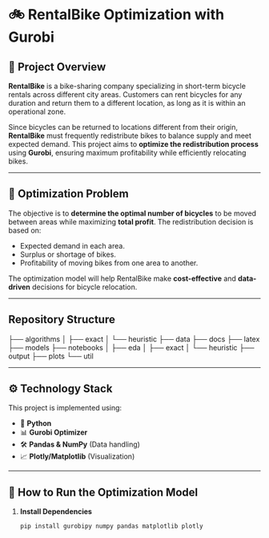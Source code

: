 # 🚲 RentalBike Optimization with Gurobi  

## 📖 Project Overview  
**RentalBike** is a bike-sharing company specializing in short-term bicycle rentals across different city areas. Customers can rent bicycles for any duration and return them to a different location, as long as it is within an operational zone.  

Since bicycles can be returned to locations different from their origin, **RentalBike** must frequently redistribute bikes to balance supply and meet expected demand. This project aims to **optimize the redistribution process** using **Gurobi**, ensuring maximum profitability while efficiently relocating bikes.  

---

## 🎯 **Optimization Problem**  
The objective is to **determine the optimal number of bicycles** to be moved between areas while maximizing **total profit**. The redistribution decision is based on:  
- Expected demand in each area.  
- Surplus or shortage of bikes.  
- Profitability of moving bikes from one area to another.  

The optimization model will help RentalBike make **cost-effective** and **data-driven** decisions for bicycle relocation.  

---
## **Repository Structure**

├── algorithms
│   ├── exact
│   └── heuristic
├── data
├── docs
├── latex
├── models
├── notebooks
│   ├── eda
│   ├── exact
│   └── heuristic
├── output
├── plots
└── util

---

## ⚙️ **Technology Stack**  
This project is implemented using:  
- 🐍 **Python**  
- 📊 **Gurobi Optimizer**  
- 🛠 **Pandas & NumPy** (Data handling)  
- 📈 **Plotly/Matplotlib** (Visualization)  

---

## 🚀 **How to Run the Optimization Model**  
1. **Install Dependencies**  
   ```bash
   pip install gurobipy numpy pandas matplotlib plotly
